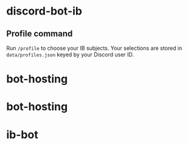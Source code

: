 # discord-bot-ib

## Profile command

Run `/profile` to choose your IB subjects. Your selections are stored in
`data/profiles.json` keyed by your Discord user ID.
# bot-hosting
# bot-hosting
# ib-bot
